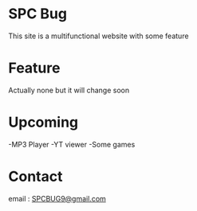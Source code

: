 # SPC Bug
This site is a multifunctional website with some feature
# Feature
Actually none but it will change soon
# Upcoming 
-MP3 Player
-YT viewer
-Some games
# Contact
email : SPCBUG9@gmail.com
